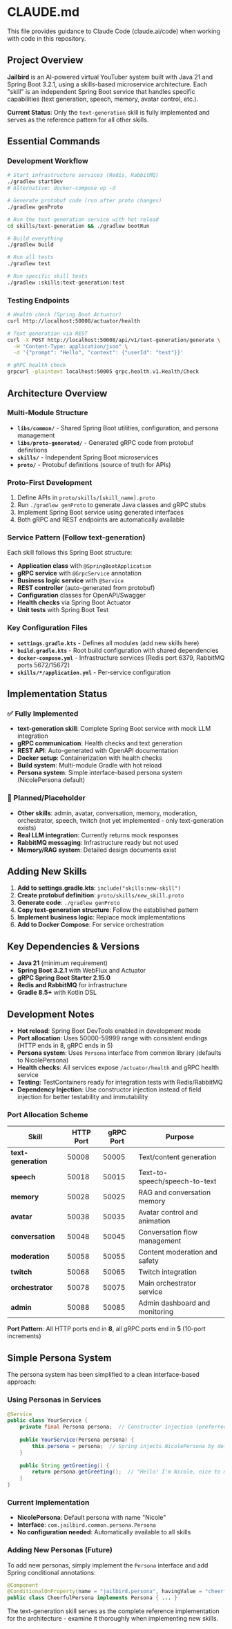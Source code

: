 # CLAUDE.md

This file provides guidance to Claude Code (claude.ai/code) when working with code in this repository.

## Project Overview

**Jailbird** is an AI-powered virtual YouTuber system built with Java 21 and Spring Boot 3.2.1, using a skills-based microservice architecture. Each "skill" is an independent Spring Boot service that handles specific capabilities (text generation, speech, memory, avatar control, etc.).

**Current Status**: Only the `text-generation` skill is fully implemented and serves as the reference pattern for all other skills.

## Essential Commands

### Development Workflow
```bash
# Start infrastructure services (Redis, RabbitMQ)
./gradlew startDev
# Alternative: docker-compose up -d

# Generate protobuf code (run after proto changes)
./gradlew genProto

# Run the text-generation service with hot reload
cd skills/text-generation && ./gradlew bootRun

# Build everything
./gradlew build

# Run all tests
./gradlew test

# Run specific skill tests
./gradlew :skills:text-generation:test
```

### Testing Endpoints
```bash
# Health check (Spring Boot Actuator)
curl http://localhost:50008/actuator/health

# Text generation via REST
curl -X POST http://localhost:50008/api/v1/text-generation/generate \
  -H "Content-Type: application/json" \
  -d '{"prompt": "Hello", "context": {"userId": "test"}}'

# gRPC health check
grpcurl -plaintext localhost:50005 grpc.health.v1.Health/Check
```

## Architecture Overview

### Multi-Module Structure
- **`libs/common/`** - Shared Spring Boot utilities, configuration, and persona management
- **`libs/proto-generated/`** - Generated gRPC code from protobuf definitions
- **`skills/`** - Independent Spring Boot microservices
- **`proto/`** - Protobuf definitions (source of truth for APIs)

### Proto-First Development
1. Define APIs in `proto/skills/[skill_name].proto`
2. Run `./gradlew genProto` to generate Java classes and gRPC stubs
3. Implement Spring Boot service using generated interfaces
4. Both gRPC and REST endpoints are automatically available

### Service Pattern (Follow text-generation)
Each skill follows this Spring Boot structure:
- **Application class** with `@SpringBootApplication`
- **gRPC service** with `@GrpcService` annotation
- **Business logic service** with `@Service`
- **REST controller** (auto-generated from protobuf)
- **Configuration** classes for OpenAPI/Swagger
- **Health checks** via Spring Boot Actuator
- **Unit tests** with Spring Boot Test

### Key Configuration Files
- **`settings.gradle.kts`** - Defines all modules (add new skills here)
- **`build.gradle.kts`** - Root build configuration with shared dependencies
- **`docker-compose.yml`** - Infrastructure services (Redis port 6379, RabbitMQ ports 5672/15672)
- **`skills/*/application.yml`** - Per-service configuration

## Implementation Status

### ✅ Fully Implemented
- **text-generation skill**: Complete Spring Boot service with mock LLM integration
- **gRPC communication**: Health checks and text generation
- **REST API**: Auto-generated with OpenAPI documentation
- **Docker setup**: Containerization with health checks
- **Build system**: Multi-module Gradle with hot reload
- **Persona system**: Simple interface-based persona system (NicolePersona default)

### 🚧 Planned/Placeholder
- **Other skills**: admin, avatar, conversation, memory, moderation, orchestrator, speech, twitch (not yet implemented - only text-generation exists)
- **Real LLM integration**: Currently returns mock responses
- **RabbitMQ messaging**: Infrastructure ready but not used
- **Memory/RAG system**: Detailed design documents exist

## Adding New Skills

1. **Add to settings.gradle.kts**: `include("skills:new-skill")`
2. **Create protobuf definition**: `proto/skills/new_skill.proto`
3. **Generate code**: `./gradlew genProto`
4. **Copy text-generation structure**: Follow the established pattern
5. **Implement business logic**: Replace mock implementations
6. **Add to Docker Compose**: For service orchestration

## Key Dependencies & Versions
- **Java 21** (minimum requirement)
- **Spring Boot 3.2.1** with WebFlux and Actuator
- **gRPC Spring Boot Starter 2.15.0**
- **Redis and RabbitMQ** for infrastructure
- **Gradle 8.5+** with Kotlin DSL

## Development Notes

- **Hot reload**: Spring Boot DevTools enabled in development mode
- **Port allocation**: Uses 50000-59999 range with consistent endings (HTTP ends in 8, gRPC ends in 5)
- **Persona system**: Uses `Persona` interface from common library (defaults to NicolePersona)
- **Health checks**: All services expose `/actuator/health` and gRPC health service
- **Testing**: TestContainers ready for integration tests with Redis/RabbitMQ
- **Dependency Injection**: Use constructor injection instead of field injection for better testability and immutability

### Port Allocation Scheme

| Skill | HTTP Port | gRPC Port | Purpose |
|-------|-----------|-----------|---------|
| **text-generation** | 50008 | 50005 | Text/content generation |
| **speech** | 50018 | 50015 | Text-to-speech/speech-to-text |
| **memory** | 50028 | 50025 | RAG and conversation memory |
| **avatar** | 50038 | 50035 | Avatar control and animation |
| **conversation** | 50048 | 50045 | Conversation flow management |
| **moderation** | 50058 | 50055 | Content moderation and safety |
| **twitch** | 50068 | 50065 | Twitch integration |
| **orchestrator** | 50078 | 50075 | Main orchestrator service |
| **admin** | 50088 | 50085 | Admin dashboard and monitoring |

**Port Pattern**: All HTTP ports end in **8**, all gRPC ports end in **5** (10-port increments)

## Simple Persona System

The persona system has been simplified to a clean interface-based approach:

### Using Personas in Services
```java
@Service  
public class YourService {
    private final Persona persona;  // Constructor injection (preferred)
    
    public YourService(Persona persona) {
        this.persona = persona;  // Spring injects NicolePersona by default
    }
    
    public String getGreeting() {
        return persona.getGreeting();  // "Hello! I'm Nicole, nice to meet you!"
    }
}
```

### Current Implementation
- **NicolePersona**: Default persona with name "Nicole"
- **Interface**: `com.jailbird.common.persona.Persona`
- **No configuration needed**: Automatically available to all skills

### Adding New Personas (Future)
To add new personas, simply implement the `Persona` interface and add Spring conditional annotations:
```java
@Component
@ConditionalOnProperty(name = "jailbird.persona", havingValue = "cheerful")
public class CheerfulPersona implements Persona { ... }
```

The text-generation skill serves as the complete reference implementation for the architecture - examine it thoroughly when implementing new skills.